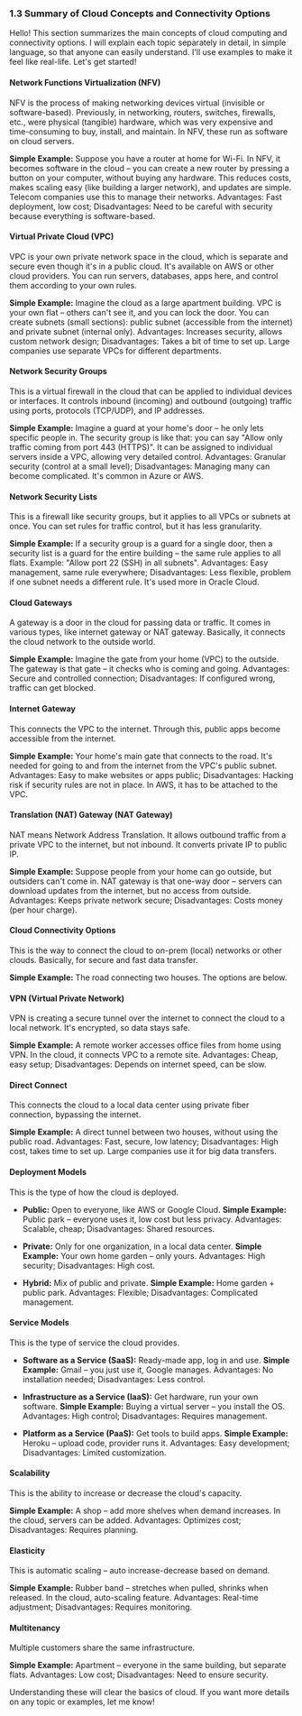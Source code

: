 ### 1.3 Summary of Cloud Concepts and Connectivity Options

Hello! This section summarizes the main concepts of cloud computing and connectivity options. I will explain each topic separately in detail, in simple language, so that anyone can easily understand. I'll use examples to make it feel like real-life. Let's get started!

#### Network Functions Virtualization (NFV)
NFV is the process of making networking devices virtual (invisible or software-based). Previously, in networking, routers, switches, firewalls, etc., were physical (tangible) hardware, which was very expensive and time-consuming to buy, install, and maintain. In NFV, these run as software on cloud servers.

**Simple Example:** Suppose you have a router at home for Wi-Fi. In NFV, it becomes software in the cloud – you can create a new router by pressing a button on your computer, without buying any hardware. This reduces costs, makes scaling easy (like building a larger network), and updates are simple. Telecom companies use this to manage their networks. Advantages: Fast deployment, low cost; Disadvantages: Need to be careful with security because everything is software-based.

#### Virtual Private Cloud (VPC)
VPC is your own private network space in the cloud, which is separate and secure even though it's in a public cloud. It's available on AWS or other cloud providers. You can run servers, databases, apps here, and control them according to your own rules.

**Simple Example:** Imagine the cloud as a large apartment building. VPC is your own flat – others can't see it, and you can lock the door. You can create subnets (small sections): public subnet (accessible from the internet) and private subnet (internal only). Advantages: Increases security, allows custom network design; Disadvantages: Takes a bit of time to set up. Large companies use separate VPCs for different departments.

#### Network Security Groups
This is a virtual firewall in the cloud that can be applied to individual devices or interfaces. It controls inbound (incoming) and outbound (outgoing) traffic using ports, protocols (TCP/UDP), and IP addresses.

**Simple Example:** Imagine a guard at your home's door – he only lets specific people in. The security group is like that: you can say "Allow only traffic coming from port 443 (HTTPS)". It can be assigned to individual servers inside a VPC, allowing very detailed control. Advantages: Granular security (control at a small level); Disadvantages: Managing many can become complicated. It's common in Azure or AWS.

#### Network Security Lists
This is a firewall like security groups, but it applies to all VPCs or subnets at once. You can set rules for traffic control, but it has less granularity.

**Simple Example:** If a security group is a guard for a single door, then a security list is a guard for the entire building – the same rule applies to all flats. Example: "Allow port 22 (SSH) in all subnets". Advantages: Easy management, same rule everywhere; Disadvantages: Less flexible, problem if one subnet needs a different rule. It's used more in Oracle Cloud.

#### Cloud Gateways
A gateway is a door in the cloud for passing data or traffic. It comes in various types, like internet gateway or NAT gateway. Basically, it connects the cloud network to the outside world.

**Simple Example:** Imagine the gate from your home (VPC) to the outside. The gateway is that gate – it checks who is coming and going. Advantages: Secure and controlled connection; Disadvantages: If configured wrong, traffic can get blocked.

#### Internet Gateway
This connects the VPC to the internet. Through this, public apps become accessible from the internet.

**Simple Example:** Your home's main gate that connects to the road. It's needed for going to and from the internet from the VPC's public subnet. Advantages: Easy to make websites or apps public; Disadvantages: Hacking risk if security rules are not in place. In AWS, it has to be attached to the VPC.

#### Translation (NAT) Gateway (NAT Gateway)
NAT means Network Address Translation. It allows outbound traffic from a private VPC to the internet, but not inbound. It converts private IP to public IP.

**Simple Example:** Suppose people from your home can go outside, but outsiders can't come in. NAT gateway is that one-way door – servers can download updates from the internet, but no access from outside. Advantages: Keeps private network secure; Disadvantages: Costs money (per hour charge).

#### Cloud Connectivity Options
This is the way to connect the cloud to on-prem (local) networks or other clouds. Basically, for secure and fast data transfer.

**Simple Example:** The road connecting two houses. The options are below.

#### VPN (Virtual Private Network)
VPN is creating a secure tunnel over the internet to connect the cloud to a local network. It's encrypted, so data stays safe.

**Simple Example:** A remote worker accesses office files from home using VPN. In the cloud, it connects VPC to a remote site. Advantages: Cheap, easy setup; Disadvantages: Depends on internet speed, can be slow.

#### Direct Connect
This connects the cloud to a local data center using private fiber connection, bypassing the internet.

**Simple Example:** A direct tunnel between two houses, without using the public road. Advantages: Fast, secure, low latency; Disadvantages: High cost, takes time to set up. Large companies use it for big data transfers.

#### Deployment Models
This is the type of how the cloud is deployed.

- **Public:** Open to everyone, like AWS or Google Cloud. **Simple Example:** Public park – everyone uses it, low cost but less privacy. Advantages: Scalable, cheap; Disadvantages: Shared resources.
  
- **Private:** Only for one organization, in a local data center. **Simple Example:** Your own home garden – only yours. Advantages: High security; Disadvantages: High cost.

- **Hybrid:** Mix of public and private. **Simple Example:** Home garden + public park. Advantages: Flexible; Disadvantages: Complicated management.

#### Service Models
This is the type of service the cloud provides.

- **Software as a Service (SaaS):** Ready-made app, log in and use. **Simple Example:** Gmail – you just use it, Google manages. Advantages: No installation needed; Disadvantages: Less control.

- **Infrastructure as a Service (IaaS):** Get hardware, run your own software. **Simple Example:** Buying a virtual server – you install the OS. Advantages: High control; Disadvantages: Requires management.

- **Platform as a Service (PaaS):** Get tools to build apps. **Simple Example:** Heroku – upload code, provider runs it. Advantages: Easy development; Disadvantages: Limited customization.

#### Scalability
This is the ability to increase or decrease the cloud's capacity.

**Simple Example:** A shop – add more shelves when demand increases. In the cloud, servers can be added. Advantages: Optimizes cost; Disadvantages: Requires planning.

#### Elasticity
This is automatic scaling – auto increase-decrease based on demand.

**Simple Example:** Rubber band – stretches when pulled, shrinks when released. In the cloud, auto-scaling feature. Advantages: Real-time adjustment; Disadvantages: Requires monitoring.

#### Multitenancy
Multiple customers share the same infrastructure.

**Simple Example:** Apartment – everyone in the same building, but separate flats. Advantages: Low cost; Disadvantages: Need to ensure security.

Understanding these will clear the basics of cloud. If you want more details on any topic or examples, let me know!


